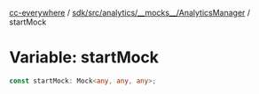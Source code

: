 [cc-everywhere](../../../../../../index.md) / [sdk/src/analytics/\_\_mocks\_\_/AnalyticsManager](../index.md) / startMock

# Variable: startMock

```ts
const startMock: Mock<any, any, any>;
```
